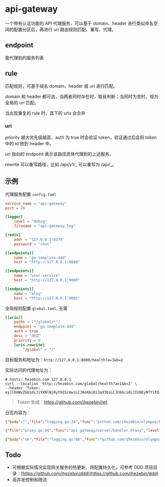 # api-gateway

一个带有认证功能的 API 代理服务，可以基于 domain、header 进行类似命名空间的配置分区后，再进行 uri 路由规则匹配、重写、代理。

## endpoint

能代理到的服务列表

## rule

匹配规则，可基于域名 domain、header 或 uri 进行匹配。

domain 和 header 都可选，当两者同时存在时，取且判断；当同时为空时，视为全局的 uri 匹配。

当出现重复的 rule 时，其下的 uris 会合并

### uri

priority 越大优先级越高，auth 为 true 时会验证 token，验证通过后会将 token 中的 id 放到 header 中。

uri 指向的 endpoint 表示该路径具体代理到的上述服务。

rewrite 可以重写路径，比如 /api/v1/_ 可以重写为 /api/_。

## 示例

代理服务配置 `config.toml`

```toml
service_name = "api-gateway"
port = 80

[logger]
    level = "debug"
    filename = "api-gateway.log"

[redis]
    addr = "127.0.0.1:6379"
    password = "root"

[[endpoints]]
    name = "go-template-ddd"
    host = "http://127.0.0.1:8080"

[[endpoints]]
    name = "user-service"
    host = "http://127.0.0.1:9000"

[[endpoints]]
    name = "blog"
    host = "http://127.0.0.1:9001"
```

全局规则配置 `global.toml`, 无需

```toml
[[uris]]
    paths = ["/global/*"]
    endpoint = "go-template-ddd"
    auth = true
    desc = "测试"
    priority = 0
    [uris.rewrite]
        "/global" = "/"
```

目标服务和地址为：`http://127.0.0.1:8080/health?a=1&b=2`

实际访问的代理地址为：

```shell
# hosts: hezebin.com 127.0.0.1
curl --location 'http://hezebin.com/global/health?a=1&b=2' \
--header 'Token: eyJlbmNvZGUiOiJiYXNlNjRyYXd1cmwiLCJ0eXAiOiJqd3QiLCJhbGciOiJIU0EyNTYifQ.eyJpc3N1ZXIiOiJnaXRodWIuY29tL2loZXplYmluL2p3dCIsIm93bmVyIjoiaGV6ZWJpbiIsInB1cnBvc2UiOiJhdXRoZW50aWNhdGlvbiIsImlzc3VlZF9hdCI6IjIwMjQtMDQtMTZUMTU6MTA6MjUuMzgzNjExKzA4OjAwIiwiZXhwaXJlIjozMDAwMDAwMDAwMCwiZXh0ZXJuYWwiOnsia2V5IjoidmFsdWUifX0.8c7YT36gDAcNESdOE318AkzTsvsRxXGcMEOYoq2OzmQ'
```

> Token 生成：https://github.com/ihezebin/jwt

日志内容为：

```json
{"body":"","file":"logging.go:28","func":"github.com/ihezebin/olympus/httpserver/middleware.LoggingRequest.func1","level":"info","method":"GET","msg":"incoming http request","remote":"127.0.0.1:62604","service":"api-gateway","time":"2024-04-16 15:33:54","timestamp":1713252834,"uri":"/global/health?a=1\u0026b=2"}

{"file":"proxy.go:44","func":"api-gateway/server/handler.Proxy","level":"info","msg":"GET [/global/health] => [/health]","service":"api-gateway","time":"2024-04-16 15:33:54","timestamp":1713252834}

{"body":"ok","file":"logging.go:66","func":"github.com/ihezebin/olympus/httpserver/middleware.LoggingResponse.func1","level":"info","msg":"outgoing http response","service":"api-gateway","status":"200 OK","time":"2024-04-16 15:33:54","timestamp":1713252834}
```

## Todo

- 可根据实际情况实现网关服务的热更新，将配置持久化，可参考 DDD 项目目录：[https://github.com/ihezebin/ddd](https://github.com/ihezebin/ddd)
- 高并发控制和限流
